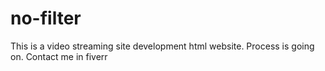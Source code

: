 # no-filter

This is a video streaming site development html website. Process is going on. Contact me in fiverr 
